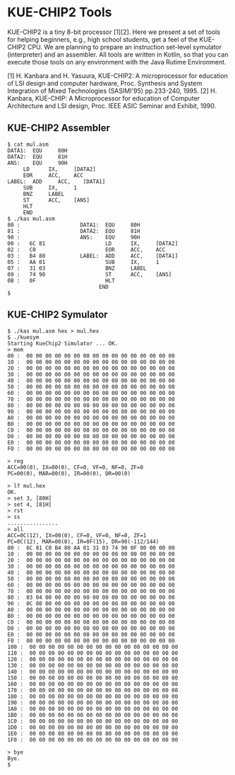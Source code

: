 # KUE-CHIP2 Tools

KUE-CHIP2 is a tiny 8-bit processor [1][2].
Here we present a set of tools for helping beginners, e.g., high school students, get a feel of the KUE-CHIP2 CPU. We are planning to prepare an instruction set-level symulator (interpreter) and an assembler. All tools are written in Kotlin, so that you can execute those tools on any environment with the Java Rutime Environment.

[1] H. Kanbara and H. Yasuura, KUE-CHIP2: A microprocessor for education of LSI design and computer hardware, Proc. Synthesis and System Integration of Mixed Technologies (SASIMI'95) pp.233-240, 1995.
[2] H. Kanbara, KUE-CHIP: A Microprocessor for education of Computer Architecture and LSI design, Proc. IEEE ASIC Seminar and Exhibit, 1990.

## KUE-CHIP2 Assembler

   ```
$ cat mul.asm
DATA1:  EQU     80H
DATA2:  EQU     81H
ANS:    EQU     90H
        LD      IX,     [DATA2]
        EOR     ACC,    ACC
LABEL:  ADD     ACC,    [DATA1]
        SUB     IX,     1
        BNZ     LABEL
        ST      ACC,    [ANS]
        HLT
        END
$ ./kas mul.asm
 80 :                   DATA1:  EQU     80H
 81 :                   DATA2:  EQU     81H
 90 :                   ANS:    EQU     90H
 00 :   6C 81                   LD      IX,     [DATA2]
 02 :   C0                      EOR     ACC,    ACC
 03 :   B4 80           LABEL:  ADD     ACC,    [DATA1]
 05 :   AA 01                   SUB     IX,     1
 07 :   31 03                   BNZ     LABEL
 09 :   74 90                   ST      ACC,    [ANS]
 0B :   0F                      HLT
                                END
$
   ```


## KUE-CHIP2 Symulator

   ```
$ ./kas mul.asm hex > mul.hex
$ ./kuesym
Starting KueChip2 Simulator ... OK.
> mem
 00 :  00 00 00 00 00 00 00 00 00 00 00 00 00 00 00 00
 10 :  00 00 00 00 00 00 00 00 00 00 00 00 00 00 00 00
 20 :  00 00 00 00 00 00 00 00 00 00 00 00 00 00 00 00
 30 :  00 00 00 00 00 00 00 00 00 00 00 00 00 00 00 00
 40 :  00 00 00 00 00 00 00 00 00 00 00 00 00 00 00 00
 50 :  00 00 00 00 00 00 00 00 00 00 00 00 00 00 00 00
 60 :  00 00 00 00 00 00 00 00 00 00 00 00 00 00 00 00
 70 :  00 00 00 00 00 00 00 00 00 00 00 00 00 00 00 00
 80 :  00 00 00 00 00 00 00 00 00 00 00 00 00 00 00 00
 90 :  00 00 00 00 00 00 00 00 00 00 00 00 00 00 00 00
 A0 :  00 00 00 00 00 00 00 00 00 00 00 00 00 00 00 00
 B0 :  00 00 00 00 00 00 00 00 00 00 00 00 00 00 00 00
 C0 :  00 00 00 00 00 00 00 00 00 00 00 00 00 00 00 00
 D0 :  00 00 00 00 00 00 00 00 00 00 00 00 00 00 00 00
 E0 :  00 00 00 00 00 00 00 00 00 00 00 00 00 00 00 00
 F0 :  00 00 00 00 00 00 00 00 00 00 00 00 00 00 00 00

> reg
ACC=00(0), IX=00(0), CF=0, VF=0, NF=0, ZF=0
PC=00(0), MAR=00(0), IR=00(0), DR=00(0)

> lf mul.hex
OK.
> set 3, [80H]
> set 4, [81H]
> rst
> ss
................
> all
ACC=0C(12), IX=00(0), CF=0, VF=0, NF=0, ZF=1
PC=0C(12), MAR=00(0), IR=0F(15), DR=90(-112/144)
 00 :  6C 81 C0 B4 80 AA 01 31 03 74 90 0F 00 00 00 00
 10 :  00 00 00 00 00 00 00 00 00 00 00 00 00 00 00 00
 20 :  00 00 00 00 00 00 00 00 00 00 00 00 00 00 00 00
 30 :  00 00 00 00 00 00 00 00 00 00 00 00 00 00 00 00
 40 :  00 00 00 00 00 00 00 00 00 00 00 00 00 00 00 00
 50 :  00 00 00 00 00 00 00 00 00 00 00 00 00 00 00 00
 60 :  00 00 00 00 00 00 00 00 00 00 00 00 00 00 00 00
 70 :  00 00 00 00 00 00 00 00 00 00 00 00 00 00 00 00
 80 :  03 04 00 00 00 00 00 00 00 00 00 00 00 00 00 00
 90 :  0C 00 00 00 00 00 00 00 00 00 00 00 00 00 00 00
 A0 :  00 00 00 00 00 00 00 00 00 00 00 00 00 00 00 00
 B0 :  00 00 00 00 00 00 00 00 00 00 00 00 00 00 00 00
 C0 :  00 00 00 00 00 00 00 00 00 00 00 00 00 00 00 00
 D0 :  00 00 00 00 00 00 00 00 00 00 00 00 00 00 00 00
 E0 :  00 00 00 00 00 00 00 00 00 00 00 00 00 00 00 00
 F0 :  00 00 00 00 00 00 00 00 00 00 00 00 00 00 00 00
100 :  00 00 00 00 00 00 00 00 00 00 00 00 00 00 00 00
110 :  00 00 00 00 00 00 00 00 00 00 00 00 00 00 00 00
120 :  00 00 00 00 00 00 00 00 00 00 00 00 00 00 00 00
130 :  00 00 00 00 00 00 00 00 00 00 00 00 00 00 00 00
140 :  00 00 00 00 00 00 00 00 00 00 00 00 00 00 00 00
150 :  00 00 00 00 00 00 00 00 00 00 00 00 00 00 00 00
160 :  00 00 00 00 00 00 00 00 00 00 00 00 00 00 00 00
170 :  00 00 00 00 00 00 00 00 00 00 00 00 00 00 00 00
180 :  00 00 00 00 00 00 00 00 00 00 00 00 00 00 00 00
190 :  00 00 00 00 00 00 00 00 00 00 00 00 00 00 00 00
1A0 :  00 00 00 00 00 00 00 00 00 00 00 00 00 00 00 00
1B0 :  00 00 00 00 00 00 00 00 00 00 00 00 00 00 00 00
1C0 :  00 00 00 00 00 00 00 00 00 00 00 00 00 00 00 00
1D0 :  00 00 00 00 00 00 00 00 00 00 00 00 00 00 00 00
1E0 :  00 00 00 00 00 00 00 00 00 00 00 00 00 00 00 00
1F0 :  00 00 00 00 00 00 00 00 00 00 00 00 00 00 00 00

> bye
Bye.
$ 
   ```
